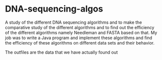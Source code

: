 # DNA-sequencing-algos
A study of the different DNA sequencing algorithms and to make the comparative study of the different algorithms and to find 
out the efficiency of the different algorithms namely Needleman and FASTA based on that. My job was to write a Java program 
and implement these algorithms and find the efficiency of these algorithms on different data sets and their behavior.

The outfiles are the data that we have actually found out
